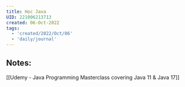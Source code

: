 ```yaml
---
title: Học Java
UID: 221006213713
created: 06-Oct-2022
tags:
  - 'created/2022/Oct/06'
  - 'daily/journal'
---
```

## Notes:


[[Udemy - Java Programming Masterclass covering Java 11 & Java 17]]
